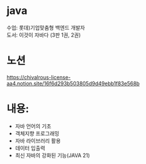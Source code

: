 # java
수업: 롯데)기업맞춤형 백엔드 개발자 <br>
도서: 이것이 자바다 (3판 1권, 2권)
<br>
# 노션
https://chivalrous-license-aa4.notion.site/16f6d293b503805d9d49ebb1f83e568b

# 내용: <br>
- 자바 언어의 기초
- 객체지향 프로그래밍
- 자바 라이브러리 활용
- 데이터 입출력
- 최신 자바의 강화된 기능(JAVA 21)
